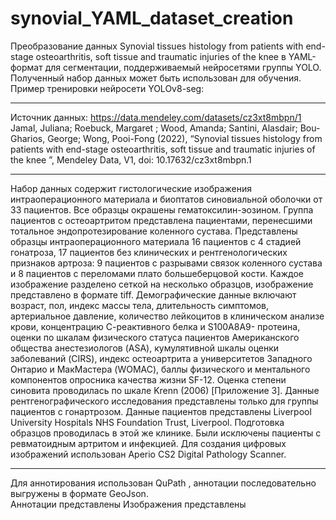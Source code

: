 # synovial_YAML_dataset_creation
Преобразование данных Synovial tissues histology from patients with end-stage osteoarthritis, soft tissue and traumatic injuries of the knee в YAML-формат для сегментации, поддерживаемый нейросетями группы YOLO. Полученный набор данных может быть использован для обучения. Пример тренировки нейросети YOLOv8-seg:
______________________________________________________________________________
Источник данных: https://data.mendeley.com/datasets/cz3xt8mbpn/1
Jamal, Juliana; Roebuck, Margaret ; Wood, Amanda; Santini, Alasdair; Bou-Gharios, George; Wong, Pooi-Fong (2022), “Synovial tissues histology from patients with end-stage osteoarthritis, soft tissue and traumatic injuries of the knee ”, Mendeley Data, V1, doi: 10.17632/cz3xt8mbpn.1
______________________________________________________________________________
Набор данных содержит гистологические изображения интраоперационного материала и биоптатов синовиальной оболочки от 33 пациентов. Все образцы окрашены гематоксилин-эозином. Группа 
пациентов с остеоартритом представлена пациентами, перенесшими тотальное 
эндопротезирование коленного сустава. Представлены образцы интраоперационного материала 16 пациентов с 4 стадией гонатроза, 17 пациентов без клинических и рентгенологических признаков артроза: 9 пациентов с разрывами связок коленного сустава и 8 пациентов с переломами плато большеберцовой кости. Каждое изображение разделено сеткой на несколько образцов, изображение представлено в формате tiff. Демографические данные включают возраст, пол, индекс массы тела, длительность симптомов, артериальное давление, количество 
лейкоцитов в клиническом анализе крови, концентрацию С-реактивного белка и S100A8A9-
протеина, оценки по шкалам физического статуса пациентов Американского общества 
анестезиологов (ASA), кумулятивной шкалы оценки заболеваний (CIRS), индекс остеоартрита а 
университетов Западного Онтарио и МакМастера (WOMAC), баллы физического и ментального 
компонентов опросника качества жизни SF-12. Оценка степени синовита проводилась по шкале 
Krenn (2006) [Приложение 3]. Данные рентгенографического исследования представлены только для группы пациентов с гонартрозом. Данные пациентов представлены Liverpool University Hospitals NHS Foundation Trust, Liverpool. Подготовка образцов проводилась в этой же клинике. Были исключены пациенты с ревматоидным артритом и инфекцией. Для создания цифровых 
изображений использован Aperio CS2 Digital Pathology Scanner.
______________________________________________________________________________
Для аннотирования использован QuPath , аннотации последовательно выгружены в формате GeoJson.  
Аннотации представлены 
Изображения представлены
